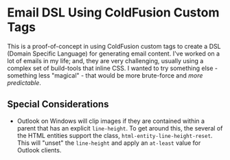 
# Email DSL Using ColdFusion Custom Tags

This is a proof-of-concept in using ColdFusion custom tags to create a DSL (Domain Specific Language) for generating email content. I've worked on a lot of emails in my life; and, they are very challenging, usually using a complex set of build-tools that inline CSS. I wanted to try something else - something less "magical" - that would be more brute-force and _more predictable_.

## Special Considerations

* Outlook on Windows will clip images if they are contained within a parent that has an explicit `line-height`. To get around this, the several of the HTML entities support the class, `html-entity-line-height-reset`. This will "unset" the `line-height` and apply an `at-least` value for Outlook clients.
